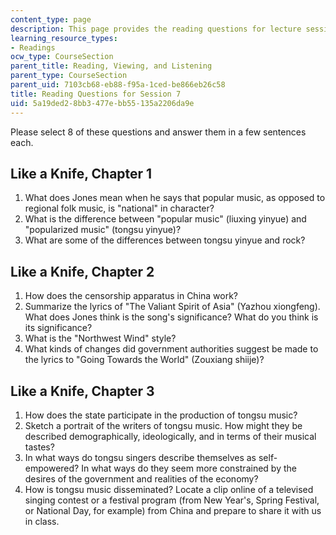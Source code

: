 ```yaml
---
content_type: page
description: This page provides the reading questions for lecture session 7.
learning_resource_types:
- Readings
ocw_type: CourseSection
parent_title: Reading, Viewing, and Listening
parent_type: CourseSection
parent_uid: 7103cb68-eb88-f95a-1ced-be866eb26c58
title: Reading Questions for Session 7
uid: 5a19ded2-8bb3-477e-bb55-135a2206da9e
---
```


Please select 8 of these questions and answer them in a few sentences each.

Like a Knife, Chapter 1
-----------------------

1.  What does Jones mean when he says that popular music, as opposed to regional folk music, is "national" in character?
2.  What is the difference between "popular music" (liuxing yinyue) and "popularized music" (tongsu yinyue)?
3.  What are some of the differences between tongsu yinyue and rock?

Like a Knife, Chapter 2
-----------------------

1.  How does the censorship apparatus in China work?
2.  Summarize the lyrics of "The Valiant Spirit of Asia" (Yazhou xiongfeng). What does Jones think is the song's significance? What do you think is its significance?
3.  What is the "Northwest Wind" style?
4.  What kinds of changes did government authorities suggest be made to the lyrics to "Going Towards the World" (Zouxiang shiije)?

Like a Knife, Chapter 3
-----------------------

1.  How does the state participate in the production of tongsu music?
2.  Sketch a portrait of the writers of tongsu music. How might they be described demographically, ideologically, and in terms of their musical tastes?
3.  In what ways do tongsu singers describe themselves as self-empowered? In what ways do they seem more constrained by the desires of the government and realities of the economy?
4.  How is tongsu music disseminated? Locate a clip online of a televised singing contest or a festival program (from New Year's, Spring Festival, or National Day, for example) from China and prepare to share it with us in class.